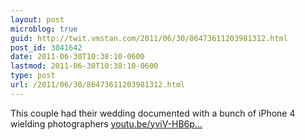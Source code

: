 ```yaml
---
layout: post
microblog: true
guid: http://twit.vmstan.com/2011/06/30/86473611203981312.html
post_id: 3041642
date: 2011-06-30T10:38:10-0600
lastmod: 2011-06-30T10:38:10-0600
type: post
url: /2011/06/30/86473611203981312.html
---
```

This couple had their wedding documented with a bunch of iPhone 4 wielding photographers [youtu.be/yviV-HB6p...](http://youtu.be/yviV-HB6poQ)
